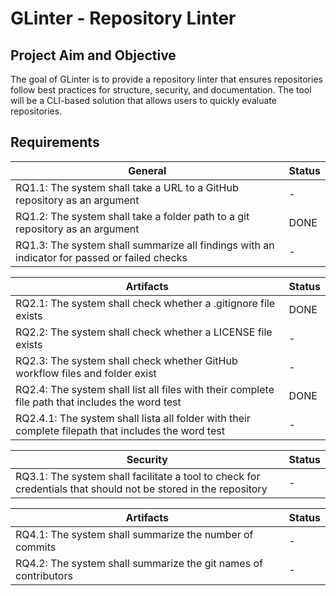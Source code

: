 # GLinter - Repository Linter 

## Project Aim and Objective
The goal of GLinter is to provide a repository linter that ensures repositories follow best practices for structure, security, and documentation. The tool will be a CLI-based solution that allows users to quickly evaluate repositories.

## Requirements

|**General**                                                                                  |  Status  |
|---------------------------------------------------------------------------------------------|----------|
|RQ1.1: The system shall take a URL to a GitHub repository as an argument                     |    -     |
|RQ1.2: The system shall take a folder path to a git repository as an argument                |   DONE   |
|RQ1.3: The system shall summarize all findings with an indicator for passed or failed checks |     -    |


|**Artifacts**                                                                                |  Status  |
|---------------------------------------------------------------------------------------------|----------|
|RQ2.1: The system shall check whether a .gitignore file exists                               |   DONE   |
|RQ2.2: The system shall check whether a LICENSE file exists                                  |     -    |
|RQ2.3: The system shall check whether GitHub workflow files and folder exist                 |     -    |
|RQ2.4: The system shall list all files with their complete file path that includes the word test         |    DONE   |
|RQ2.4.1: The system shall lista all folder with their complete filepath that includes the word test      |     -    |
 
|**Security**                                                                                 |  Status  |
|---------------------------------------------------------------------------------------------|----------|
| RQ3.1: The system shall facilitate a tool to check for credentials that should not be stored in the repository |     -    |                   

|**Artifacts**                                                                                |  Status  |
|---------------------------------------------------------------------------------------------|----------|
|RQ4.1: The system shall summarize the number of commits                                      |   -      |
|RQ4.2: The system shall summarize the git names of contributors                              |     -    |



